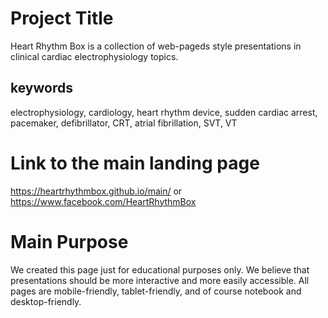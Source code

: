 # Project Title

Heart Rhythm Box is a collection of web-pageds style presentations in clinical cardiac electrophysiology topics.
## keywords
electrophysiology, cardiology, heart rhythm device, sudden cardiac arrest, pacemaker, defibrillator, CRT,
atrial fibrillation, SVT, VT

# Link to the main landing page

https://heartrhythmbox.github.io/main/
or https://www.facebook.com/HeartRhythmBox

# Main Purpose
We created this page just for educational purposes only. We believe that presentations should be more interactive and more easily
accessible. All pages are mobile-friendly, tablet-friendly, and of course notebook and desktop-friendly.

